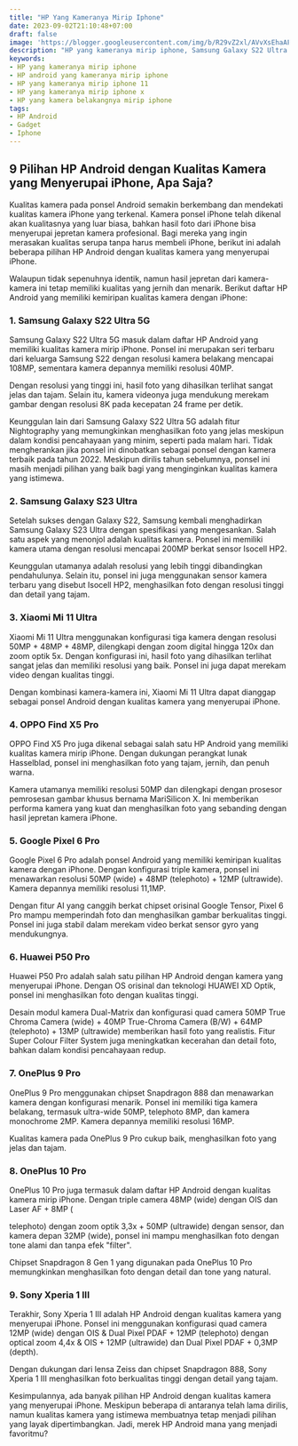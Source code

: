 ```yaml
---
title: "HP Yang Kameranya Mirip Iphone"
date: 2023-09-02T21:10:48+07:00
draft: false
image: 'https://blogger.googleusercontent.com/img/b/R29vZ2xl/AVvXsEhaAFH1YzcefTOxkEOp3wkOPvs67n_mv0qlgGcnZ7UjLrGxDh170HF9vGnvjKkF4u24EWHcnQBkO5QqyNAG67QqjiKq9WDFj3zf9Lm0aBnJLcvIjMu--JNW_pXSMPt_GLARllxXuB-WbkkgVmSp-4wWhehN21C5jDDKi6EqDnrIFqI6gRzIl6DN1yBTAks/s360/android-yang-kameranya-mirip-iphone.jpg'
description: "HP yang kameranya mirip iphone, Samsung Galaxy S22 Ultra 5G, Samsung Galaxy S23 Ultra, Xiaomi Mi 11 Ultra, OPPO Find X5 Pro, Google Pixel 6 Pro, Huawei P50 Pro, OnePlus 9 Pro, OnePlus 10 Pro, Sony Xperia 1 III."
keywords:
- HP yang kameranya mirip iphone
- HP android yang kameranya mirip iphone
- HP yang kameranya mirip iphone 11
- HP yang kameranya mirip iphone x
- HP yang kamera belakangnya mirip iphone
tags:
- HP Android
- Gadget
- Iphone
---
```


## 9 Pilihan HP Android dengan Kualitas Kamera yang Menyerupai iPhone, Apa Saja?

Kualitas kamera pada ponsel Android semakin berkembang dan mendekati kualitas kamera iPhone yang terkenal. Kamera ponsel iPhone telah dikenal akan kualitasnya yang luar biasa, bahkan hasil foto dari iPhone bisa menyerupai jepretan kamera profesional. Bagi mereka yang ingin merasakan kualitas serupa tanpa harus membeli iPhone, berikut ini adalah beberapa pilihan HP Android dengan kualitas kamera yang menyerupai iPhone.

Walaupun tidak sepenuhnya identik, namun hasil jepretan dari kamera-kamera ini tetap memiliki kualitas yang jernih dan menarik. Berikut daftar HP Android yang memiliki kemiripan kualitas kamera dengan iPhone:

### 1. Samsung Galaxy S22 Ultra 5G

Samsung Galaxy S22 Ultra 5G masuk dalam daftar HP Android yang memiliki kualitas kamera mirip iPhone. Ponsel ini merupakan seri terbaru dari keluarga Samsung S22 dengan resolusi kamera belakang mencapai 108MP, sementara kamera depannya memiliki resolusi 40MP.

Dengan resolusi yang tinggi ini, hasil foto yang dihasilkan terlihat sangat jelas dan tajam. Selain itu, kamera videonya juga mendukung merekam gambar dengan resolusi 8K pada kecepatan 24 frame per detik.

Keunggulan lain dari Samsung Galaxy S22 Ultra 5G adalah fitur Nightography yang memungkinkan menghasilkan foto yang jelas meskipun dalam kondisi pencahayaan yang minim, seperti pada malam hari. Tidak mengherankan jika ponsel ini dinobatkan sebagai ponsel dengan kamera terbaik pada tahun 2022. Meskipun dirilis tahun sebelumnya, ponsel ini masih menjadi pilihan yang baik bagi yang menginginkan kualitas kamera yang istimewa.

### 2. Samsung Galaxy S23 Ultra

Setelah sukses dengan Galaxy S22, Samsung kembali menghadirkan Samsung Galaxy S23 Ultra dengan spesifikasi yang mengesankan. Salah satu aspek yang menonjol adalah kualitas kamera. Ponsel ini memiliki kamera utama dengan resolusi mencapai 200MP berkat sensor Isocell HP2.

Keunggulan utamanya adalah resolusi yang lebih tinggi dibandingkan pendahulunya. Selain itu, ponsel ini juga menggunakan sensor kamera terbaru yang disebut Isocell HP2, menghasilkan foto dengan resolusi tinggi dan detail yang tajam.

### 3. Xiaomi Mi 11 Ultra

Xiaomi Mi 11 Ultra menggunakan konfigurasi tiga kamera dengan resolusi 50MP + 48MP + 48MP, dilengkapi dengan zoom digital hingga 120x dan zoom optik 5x. Dengan konfigurasi ini, hasil foto yang dihasilkan terlihat sangat jelas dan memiliki resolusi yang baik. Ponsel ini juga dapat merekam video dengan kualitas tinggi.

Dengan kombinasi kamera-kamera ini, Xiaomi Mi 11 Ultra dapat dianggap sebagai ponsel Android dengan kualitas kamera yang menyerupai iPhone.

### 4. OPPO Find X5 Pro

OPPO Find X5 Pro juga dikenal sebagai salah satu HP Android yang memiliki kualitas kamera mirip iPhone. Dengan dukungan perangkat lunak Hasselblad, ponsel ini menghasilkan foto yang tajam, jernih, dan penuh warna.

Kamera utamanya memiliki resolusi 50MP dan dilengkapi dengan prosesor pemrosesan gambar khusus bernama MariSilicon X. Ini memberikan performa kamera yang kuat dan menghasilkan foto yang sebanding dengan hasil jepretan kamera iPhone.

### 5. Google Pixel 6 Pro

Google Pixel 6 Pro adalah ponsel Android yang memiliki kemiripan kualitas kamera dengan iPhone. Dengan konfigurasi triple kamera, ponsel ini menawarkan resolusi 50MP (wide) + 48MP (telephoto) + 12MP (ultrawide). Kamera depannya memiliki resolusi 11,1MP.

Dengan fitur AI yang canggih berkat chipset orisinal Google Tensor, Pixel 6 Pro mampu memperindah foto dan menghasilkan gambar berkualitas tinggi. Ponsel ini juga stabil dalam merekam video berkat sensor gyro yang mendukungnya.

### 6. Huawei P50 Pro

Huawei P50 Pro adalah salah satu pilihan HP Android dengan kamera yang menyerupai iPhone. Dengan OS orisinal dan teknologi HUAWEI XD Optik, ponsel ini menghasilkan foto dengan kualitas tinggi.

Desain modul kamera Dual-Matrix dan konfigurasi quad camera 50MP True Chroma Camera (wide) + 40MP True-Chroma Camera (B/W) + 64MP (telephoto) + 13MP (ultrawide) memberikan hasil foto yang realistis. Fitur Super Colour Filter System juga meningkatkan kecerahan dan detail foto, bahkan dalam kondisi pencahayaan redup.

### 7. OnePlus 9 Pro

OnePlus 9 Pro menggunakan chipset Snapdragon 888 dan menawarkan kamera dengan konfigurasi menarik. Ponsel ini memiliki tiga kamera belakang, termasuk ultra-wide 50MP, telephoto 8MP, dan kamera monochrome 2MP. Kamera depannya memiliki resolusi 16MP.

Kualitas kamera pada OnePlus 9 Pro cukup baik, menghasilkan foto yang jelas dan tajam.

### 8. OnePlus 10 Pro

OnePlus 10 Pro juga termasuk dalam daftar HP Android dengan kualitas kamera mirip iPhone. Dengan triple camera 48MP (wide) dengan OIS dan Laser AF + 8MP (

telephoto) dengan zoom optik 3,3x + 50MP (ultrawide) dengan sensor, dan kamera depan 32MP (wide), ponsel ini mampu menghasilkan foto dengan tone alami dan tanpa efek "filter".

Chipset Snapdragon 8 Gen 1 yang digunakan pada OnePlus 10 Pro memungkinkan menghasilkan foto dengan detail dan tone yang natural.

### 9. Sony Xperia 1 III

Terakhir, Sony Xperia 1 III adalah HP Android dengan kualitas kamera yang menyerupai iPhone. Ponsel ini menggunakan konfigurasi quad camera 12MP (wide) dengan OIS & Dual Pixel PDAF + 12MP (telephoto) dengan optical zoom 4,4x & OIS + 12MP (ultrawide) dan Dual Pixel PDAF + 0,3MP (depth).

Dengan dukungan dari lensa Zeiss dan chipset Snapdragon 888, Sony Xperia 1 III menghasilkan foto berkualitas tinggi dengan detail yang tajam.

Kesimpulannya, ada banyak pilihan HP Android dengan kualitas kamera yang menyerupai iPhone. Meskipun beberapa di antaranya telah lama dirilis, namun kualitas kamera yang istimewa membuatnya tetap menjadi pilihan yang layak dipertimbangkan. Jadi, merek HP Android mana yang menjadi favoritmu?